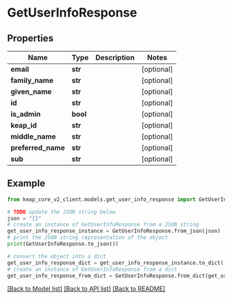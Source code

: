 # GetUserInfoResponse


## Properties

Name | Type | Description | Notes
------------ | ------------- | ------------- | -------------
**email** | **str** |  | [optional] 
**family_name** | **str** |  | [optional] 
**given_name** | **str** |  | [optional] 
**id** | **str** |  | [optional] 
**is_admin** | **bool** |  | [optional] 
**keap_id** | **str** |  | [optional] 
**middle_name** | **str** |  | [optional] 
**preferred_name** | **str** |  | [optional] 
**sub** | **str** |  | [optional] 

## Example

```python
from keap_core_v2_client.models.get_user_info_response import GetUserInfoResponse

# TODO update the JSON string below
json = "{}"
# create an instance of GetUserInfoResponse from a JSON string
get_user_info_response_instance = GetUserInfoResponse.from_json(json)
# print the JSON string representation of the object
print(GetUserInfoResponse.to_json())

# convert the object into a dict
get_user_info_response_dict = get_user_info_response_instance.to_dict()
# create an instance of GetUserInfoResponse from a dict
get_user_info_response_from_dict = GetUserInfoResponse.from_dict(get_user_info_response_dict)
```
[[Back to Model list]](../README.md#documentation-for-models) [[Back to API list]](../README.md#documentation-for-api-endpoints) [[Back to README]](../README.md)


